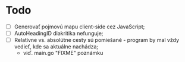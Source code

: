 # Todo

- [ ] Generovať pojmovú mapu client-side cez JavaScript;
- [ ] AutoHeadingID diakritika nefunguje;
- [ ] Relatívne vs. absolútne cesty sú pomiešané - program by mal vždy vedieť, kde sa aktuálne nachádza;
  - viď. main.go "FIXME" poznámku
